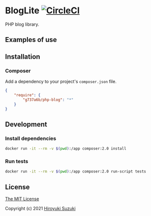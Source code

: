 # BlogLite [![CircleCI](https://circleci.com/gh/g737a6b/php-blog.svg?style=svg)](https://circleci.com/gh/g737a6b/php-blog)

PHP blog library.

## Examples of use

## Installation

### Composer

Add a dependency to your project's `composer.json` file.

```json
{
	"require": {
		"g737a6b/php-blog": "*"
	}
}
```

## Development

### Install dependencies

```sh
docker run -it --rm -v $(pwd):/app composer:2.0 install
```

### Run tests

```sh
docker run -it --rm -v $(pwd):/app composer:2.0 run-script tests
```

## License

[The MIT License](http://opensource.org/licenses/MIT)

Copyright (c) 2021 [Hiroyuki Suzuki](https://mofg.net)
